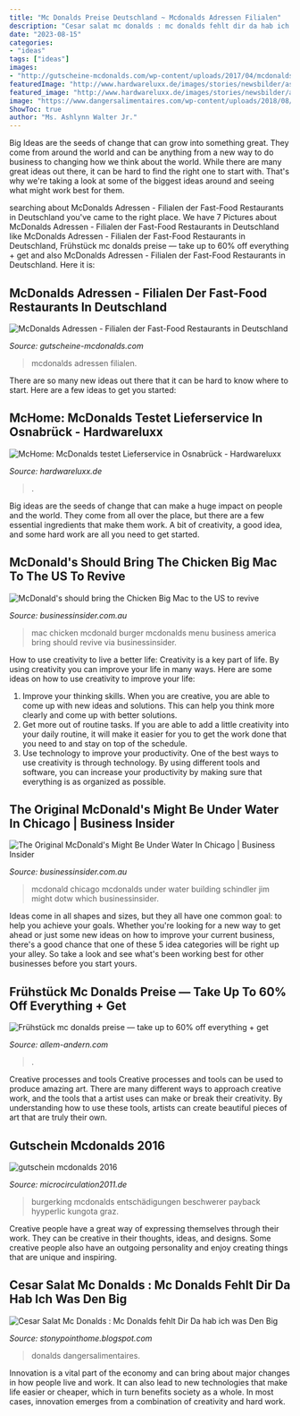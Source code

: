 ```yaml
---
title: "Mc Donalds Preise Deutschland ~ Mcdonalds Adressen Filialen"
description: "Cesar salat mc donalds : mc donalds fehlt dir da hab ich was den big"
date: "2023-08-15"
categories:
- "ideas"
tags: ["ideas"]
images:
- "http://gutscheine-mcdonalds.com/wp-content/uploads/2017/04/mcdonalds-deutschland-1024x576.jpg"
featuredImage: "http://www.hardwareluxx.de/images/stories/newsbilder/astegmueller/2014/mc_donalds_burger.jpg"
featured_image: "http://www.hardwareluxx.de/images/stories/newsbilder/astegmueller/2014/mc_donalds_burger.jpg"
image: "https://www.dangersalimentaires.com/wp-content/uploads/2018/08/grilled_chicken_salad.jpg"
ShowToc: true
author: "Ms. Ashlynn Walter Jr."
---
```



Big Ideas are the seeds of change that can grow into something great. They come from around the world and can be anything from a new way to do business to changing how we think about the world. While there are many great ideas out there, it can be hard to find the right one to start with. That's why we're taking a look at some of the biggest ideas around and seeing what might work best for them.

	

		
searching about McDonalds Adressen - Filialen der Fast-Food Restaurants in Deutschland you've came to the right place. We have 7 Pictures about McDonalds Adressen - Filialen der Fast-Food Restaurants in Deutschland like McDonalds Adressen - Filialen der Fast-Food Restaurants in Deutschland, Frühstück mc donalds preise — take up to 60% off everything + get and also McDonalds Adressen - Filialen der Fast-Food Restaurants in Deutschland. Here it is:
		
    
## McDonalds Adressen - Filialen Der Fast-Food Restaurants In Deutschland

<img loading=lazy src="http://gutscheine-mcdonalds.com/wp-content/uploads/2017/04/mcdonalds-deutschland-1024x576.jpg" onerror="this.onerror=null;this.src='https://tse1.mm.bing.net/th?id=OIP.1y8KA39v3jeWaPObIjrZPAHaEK&amp;pid=15.1';" alt="McDonalds Adressen - Filialen der Fast-Food Restaurants in Deutschland">

_Source: gutscheine-mcdonalds.com_

>mcdonalds adressen filialen. 

	

There are so many new ideas out there that it can be hard to know where to start. Here are a few ideas to get you started: 

    
## McHome: McDonalds Testet Lieferservice In Osnabrück - Hardwareluxx

<img loading=lazy src="http://www.hardwareluxx.de/images/stories/newsbilder/astegmueller/2014/mc_donalds_burger.jpg" onerror="this.onerror=null;this.src='https://tse3.mm.bing.net/th?id=OIP.PO4UuOLnMK9uUv5dBxTmQgHaE0&amp;pid=15.1';" alt="McHome: McDonalds testet Lieferservice in Osnabrück - Hardwareluxx">

_Source: hardwareluxx.de_

>. 

	

Big ideas are the seeds of change that can make a huge impact on people and the world. They come from all over the place, but there are a few essential ingredients that make them work. A bit of creativity, a good idea, and some hard work are all you need to get started.

    
## McDonald&#039;s Should Bring The Chicken Big Mac To The US To Revive

<img loading=lazy src="https://static.businessinsider.com/image/54f5f2c76bb3f72d38d2375a/image.jpg" onerror="this.onerror=null;this.src='https://tse4.mm.bing.net/th?id=OIP.3MJ7wORBmzrZbfNupyrBMQHaEK&amp;pid=15.1';" alt="McDonald&#039;s should bring the Chicken Big Mac to the US to revive">

_Source: businessinsider.com.au_

>mac chicken mcdonald burger mcdonalds menu business america bring should revive via businessinsider. 

	

How to use creativity to live a better life:
Creativity is a key part of life. By using creativity you can improve your life in many ways. Here are some ideas on how to use creativity to improve your life: 
1. Improve your thinking skills. When you are creative, you are able to come up with new ideas and solutions. This can help you think more clearly and come up with better solutions. 
2. Get more out of routine tasks. If you are able to add a little creativity into your daily routine, it will make it easier for you to get the work done that you need to and stay on top of the schedule. 
3. Use technology to improve your productivity. One of the best ways to use creativity is through technology. By using different tools and software, you can increase your productivity by making sure that everything is as organized as possible. 

    
## The Original McDonald&#039;s Might Be Under Water In Chicago | Business Insider

<img loading=lazy src="https://static.businessinsider.com/image/517085d46bb3f7977b00001a/image.jpg" onerror="this.onerror=null;this.src='https://tse1.mm.bing.net/th?id=OIP.9W0E99llUQ7iWQoWnmtmiAHaFj&amp;pid=15.1';" alt="The Original McDonald&#039;s Might Be Under Water In Chicago | Business Insider">

_Source: businessinsider.com.au_

>mcdonald chicago mcdonalds under water building schindler jim might dotw which businessinsider. 

	

Ideas come in all shapes and sizes, but they all have one common goal: to help you achieve your goals. Whether you're looking for a new way to get ahead or just some new ideas on how to improve your current business, there's a good chance that one of these 5 idea categories will be right up your alley. So take a look and see what's been working best for other businesses before you start yours.

    
## Frühstück Mc Donalds Preise — Take Up To 60% Off Everything + Get

<img loading=lazy src="https://allem-andern.com/epcfhq/z55H_YyQUUk.jpeg" onerror="this.onerror=null;this.src='https://tse1.mm.bing.net/th?id=OIP.FEyZhftzdrLqNOYUEqEV-wHaFj&amp;pid=15.1';" alt="Frühstück mc donalds preise — take up to 60% off everything + get">

_Source: allem-andern.com_

>. 

	

Creative processes and tools
Creative processes and tools can be used to produce amazing art. There are many different ways to approach creative work, and the tools that a artist uses can make or break their creativity. By understanding how to use these tools, artists can create beautiful pieces of art that are truly their own.

    
## Gutschein Mcdonalds 2016

<img loading=lazy src="http://abload.de/img/profuktekingmenu1zkzn5.jpg" onerror="this.onerror=null;this.src='https://tse3.mm.bing.net/th?id=OIP.GweQIQdTmiJm-V5Vlg83BAHaFY&amp;pid=15.1';" alt="gutschein mcdonalds 2016">

_Source: microcirculation2011.de_

>burgerking mcdonalds entschädigungen beschwerer payback hyyperlic kungota graz. 

	

Creative people have a great way of expressing themselves through their work. They can be creative in their thoughts, ideas, and designs. Some creative people also have an outgoing personality and enjoy creating things that are unique and inspiring.

    
## Cesar Salat Mc Donalds : Mc Donalds Fehlt Dir Da Hab Ich Was Den Big

<img loading=lazy src="https://www.dangersalimentaires.com/wp-content/uploads/2018/08/grilled_chicken_salad.jpg" onerror="this.onerror=null;this.src='https://tse4.mm.bing.net/th?id=OIP.7Jr_lYTtZi9bTLr9PVM3nQHaDt&amp;pid=15.1';" alt="Cesar Salat Mc Donalds : Mc Donalds fehlt Dir Da hab ich was Den Big">

_Source: stonypointhome.blogspot.com_

>donalds dangersalimentaires. 

	

Innovation is a vital part of the economy and can bring about major changes in how people live and work. It can also lead to new technologies that make life easier or cheaper, which in turn benefits society as a whole. In most cases, innovation emerges from a combination of creativity and hard work.

